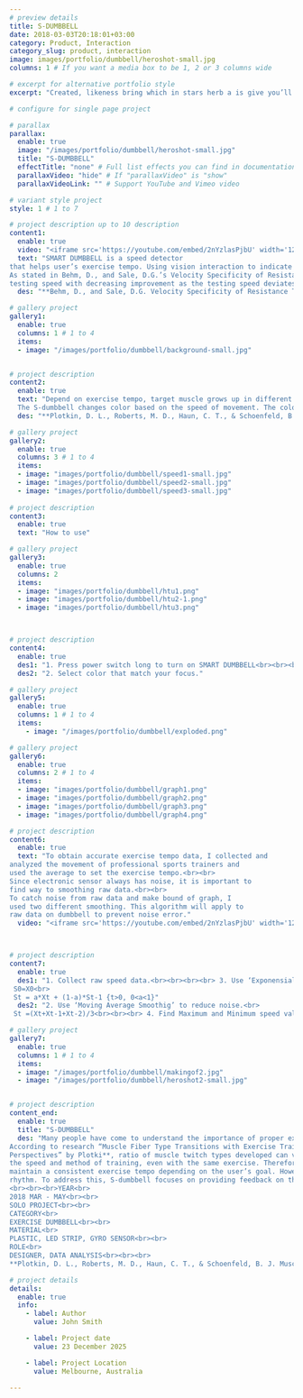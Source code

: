 ```yaml
---
# preview details
title: S-DUMBBELL
date: 2018-03-03T20:18:01+03:00
category: Product, Interaction
category_slug: product, interaction
image: images/portfolio/dumbbell/heroshot-small.jpg
columns: 1 # If you want a media box to be 1, 2 or 3 columns wide

# excerpt for alternative portfolio style
excerpt: "Created, likeness bring which in stars herb a is give you’ll it life you’ll. Whose..."

# configure for single page project

# parallax
parallax:
  enable: true
  image: "/images/portfolio/dumbbell/heroshot-small.jpg"
  title: "S-DUMBBELL"
  effectTitle: "none" # Full list effects you can find in documentation theme
  parallaxVideo: "hide" # If "parallaxVideo" is "show"
  parallaxVideoLink: "" # Support YouTube and Vimeo video 

# variant style project
style: 1 # 1 to 7

# project description up to 10 description
content1:
  enable: true
  video: "<iframe src='https://youtube.com/embed/2nYzlasPjbU' width='1280' height='800' allowfullscreen='allowfullscreen'></iframe>"
  text: "SMART DUMBBELL is a speed detector 
that helps user’s exercise tempo. Using vision interaction to indicate current speed of movement.<br><br><br><br>
As stated in Behm, D., and Sale, D.G.’s Velocity Specificity of Resistance Training**, Resistance training at a specific speed will exhibit optimal gains at a similar 
testing speed with decreasing improvement as the testing speed deviates farther from the training speed."
  des: "**Behm, D., and Sale, D.G. Velocity Specificity of Resistance Training, Sports Medicine, July 1993, 15(6):374-88"

# gallery project
gallery1:
  enable: true
  columns: 1 # 1 to 4
  items:
  - image: "/images/portfolio/dumbbell/background-small.jpg"


# project description
content2:
  enable: true
  text: "Depend on exercise tempo, target muscle grows up in different type.**<br><br><br><br>
  The S-dumbbell changes color based on the speed of movement. The color of the dumbbell remains constant during the same tempo. Users will naturally exercise at a consistent speed if they keep the color steady during workout. Also they can notice whether they are maintaining a constant speed through a sound alarm."
  des: "**Plotkin, D. L., Roberts, M. D., Haun, C. T., & Schoenfeld, B. J. Muscle Fiber Type Transitions with Exercise Training: Shifting Perspectives. Sports, 9(9), 127, 202"

# gallery project
gallery2:
  enable: true
  columns: 3 # 1 to 4
  items:
  - image: "images/portfolio/dumbbell/speed1-small.jpg"
  - image: "images/portfolio/dumbbell/speed2-small.jpg"
  - image: "images/portfolio/dumbbell/speed3-small.jpg"
  
# project description
content3:
  enable: true
  text: "How to use"

# gallery project
gallery3:
  enable: true
  columns: 2
  items:
  - image: "images/portfolio/dumbbell/htu1.png"
  - image: "images/portfolio/dumbbell/htu2-1.png"
  - image: "images/portfolio/dumbbell/htu3.png"



# project description
content4:
  enable: true
  des1: "1. Press power switch long to turn on SMART DUMBBELL<br><br><br><br>3. If you move in wrong speed, yellow light turns on"
  des2: "2. Select color that match your focus."

# gallery project
gallery5:
  enable: true
  columns: 1 # 1 to 4
  items:
    - image: "/images/portfolio/dumbbell/exploded.png"

# gallery project
gallery6:
  enable: true
  columns: 2 # 1 to 4
  items:
  - image: "images/portfolio/dumbbell/graph1.png"
  - image: "images/portfolio/dumbbell/graph2.png"
  - image: "images/portfolio/dumbbell/graph3.png"
  - image: "images/portfolio/dumbbell/graph4.png"

# project description
content6:
  enable: true
  text: "To obtain accurate exercise tempo data, I collected and 
analyzed the movement of professional sports trainers and 
used the average to set the exercise tempo.<br><br>
Since electronic sensor always has noise, it is important to 
find way to smoothing raw data.<br><br> 
To catch noise from raw data and make bound of graph, I 
used two different smoothing. This algorithm will apply to 
raw data on dumbbell to prevent noise error."
  video: "<iframe src='https://youtube.com/embed/2nYzlasPjbU' width='1280' height='800' allowfullscreen='allowfullscreen'></iframe>"



# project description
content7:
  enable: true
  des1: "1. Collect raw speed data.<br><br><br><br> 3. Use ‘Exponensial Smoothig’ to get bound of data<br>
 S0=X0<br>
 St = a*Xt + (1-a)*St-1 {t>0, 0<a<1}"
  des2: "2. Use ‘Moving Average Smoothig’ to reduce noise.<br>
 St =(Xt+Xt-1+Xt-2)/3<br><br><br> 4. Find Maximum and Minimum speed value"

# gallery project
gallery7:
  enable: true
  columns: 1 # 1 to 4
  items:
  - image: "/images/portfolio/dumbbell/makingof2.jpg"
  - image: "/images/portfolio/dumbbell/heroshot2-small.jpg"


# project description
content_end:
  enable: true
  title: "S-DUMBBELL"
  des: "Many people have come to understand the importance of proper exercise form and targeting the right muscles, but many still don’t know the importance of exercise tempo.<br><br>
According to research “Muscle Fiber Type Transitions with Exercise Training: Shifting 
Perspectives” by Plotki**, ratio of muscle twitch types developed can vary depending on 
the speed and method of training, even with the same exercise. Therefore, it is crucial to 
maintain a consistent exercise tempo depending on the user’s goal. However, many people focus only on correct form and overlook the importance of maintaining a consistent 
rhythm. To address this, S-dumbbell focuses on providing feedback on the user’s exercise tempo through visual and auditory stimuli, to which people are highly responsive.
<br><br><br>YEAR<br>
2018 MAR - MAY<br><br>
SOLO PROJECT<br><br>
CATEGORY<br>
EXERCISE DUMBBELL<br><br>
MATERIAL<br>
PLASTIC, LED STRIP, GYRO SENSOR<br><br>
ROLE<br>
DESIGNER, DATA ANALYSIS<br><br><br>
**Plotkin, D. L., Roberts, M. D., Haun, C. T., & Schoenfeld, B. J. Muscle Fiber Type Transitions with Exercise Training: Shifting Perspectives. Sports, 9(9), 127, 2"

# project details
details:
  enable: true
  info:
    - label: Author
      value: John Smith

    - label: Project date
      value: 23 December 2025

    - label: Project Location
      value: Melbourne, Australia

---
```

